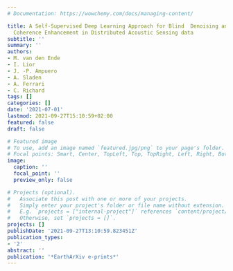 ```yaml
---
# Documentation: https://wowchemy.com/docs/managing-content/

title: A Self-Supervised Deep Learning Approach for Blind  Denoising and Waveform
  Coherence Enhancement in Distributed Acoustic Sensing data
subtitle: ''
summary: ''
authors:
- M. van den Ende
- I. Lior
- J. -P. Ampuero
- A. Sladen
- A. Ferrari
- C. Richard
tags: []
categories: []
date: '2021-07-01'
lastmod: 2021-09-27T15:10:59+02:00
featured: false
draft: false

# Featured image
# To use, add an image named `featured.jpg/png` to your page's folder.
# Focal points: Smart, Center, TopLeft, Top, TopRight, Left, Right, BottomLeft, Bottom, BottomRight.
image:
  caption: ''
  focal_point: ''
  preview_only: false

# Projects (optional).
#   Associate this post with one or more of your projects.
#   Simply enter your project's folder or file name without extension.
#   E.g. `projects = ["internal-project"]` references `content/project/deep-learning/index.md`.
#   Otherwise, set `projects = []`.
projects: []
publishDate: '2021-09-27T13:10:59.823451Z'
publication_types:
- '2'
abstract: ''
publication: '*EarthArXiv e-prints*'
---
```

